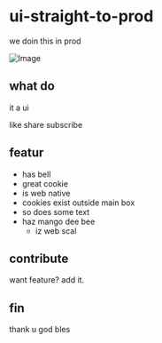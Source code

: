 # ui-straight-to-prod
we doin this in prod

![Image](images/image-1.png)

## what do

it a ui

like share subscribe

## featur

- has bell
- great cookie
- is web native
- cookies exist outside main box
- so does some text
- haz mango dee bee
  - iz web scal

## contribute

want feature? add it.

## fin

thank u god bles
